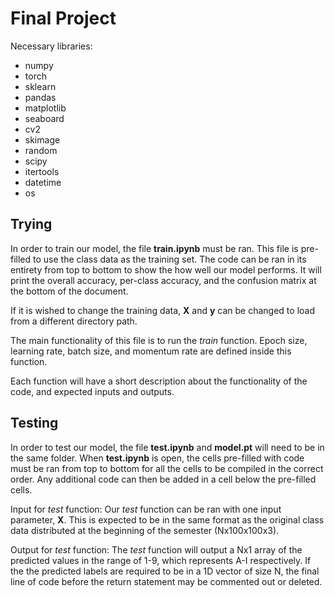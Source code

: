 # Final Project

Necessary libraries:
 - numpy
 - torch
 - sklearn
 - pandas
 - matplotlib
 - seaboard
 - cv2
 - skimage
 - random
 - scipy
 - itertools
 - datetime
 - os

## Trying ##
In order to train our model, the file **train.ipynb** must be ran. This file is pre-filled to use the class data as the training set. The code can be ran in its entirety from top to bottom to show the how well our model performs. It will print the overall accuracy, per-class accuracy, and the confusion matrix at the bottom of the document. 

If it is wished to change the training data, **X** and **y** can be changed to load from a different directory path.

The main functionality of this file is to run the *train* function. Epoch size, learning rate, batch size, and momentum rate are defined inside this function. 

Each function will have a short description about the functionality of the code, and expected inputs and outputs.

## Testing ##
In order to test our model, the file **test.ipynb** and **model.pt** will need to be in the same folder. When **test.ipynb** is open, the cells pre-filled with code must be ran from top to bottom for all the cells to be compiled in the correct order. Any additional code can then be added in a cell below the pre-filled cells.

Input for *test* function: 
Our *test* function can be ran with one input parameter, **X**. This is expected to be in the same format as the original class data distributed at the beginning of the semester (Nx100x100x3). 

Output for *test* function:
The *test* function will output a Nx1 array of the predicted values in the range of 1-9, which represents A-I respectively. If the the predicted labels are required to be in a 1D vector of size N, the final line of code before the return statement may be commented out or deleted.

